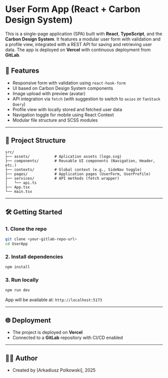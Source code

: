 # User Form App (React + Carbon Design System)

This is a single-page application (SPA) built with **React**, **TypeScript**, and the **Carbon Design System**. It features a modular user form with validation and a profile view, integrated with a REST API for saving and retrieving user data. The app is deployed on **Vercel** with continuous deployment from **GitLab**.

## 🚀 Features

* Responsive form with validation using `react-hook-form`
* UI based on Carbon Design System components
* Image upload with preview (avatar)
* API integration via `fetch` (with suggestion to switch to `axios` or `TanStack Query`)
* Profile view with locally stored and fetched user data
* Navigation toggle for mobile using React Context
* Modular file structure and SCSS modules

---

## 📁 Project Structure

```
src/
├── assets/           # Aplication assets (logo.svg)
├── components/       # Reusable UI components (Navigation, Header, etc.)
├── contexts/         # Global context (e.g., SideNav toggle)
├── pages/            # Application pages (UserForm, UserProfile)
├── services/         # API methods (fetch wrapper)
│   └── api.ts
├── App.tsx
└── main.tsx
```

---

## 🛠️ Getting Started

### 1. Clone the repo

```bash
git clone <your-gitlab-repo-url>
cd UserApp
```

### 2. Install dependencies

```bash
npm install
```

### 3. Run locally

```bash
npm run dev
```

App will be available at: `http://localhost:5173`

---

## 🌐 Deployment

* The project is deployed on **Vercel**
* Connected to a **GitLab** repository with CI/CD enabled

---

## 🧑‍💻 Author

* Created by \[Arkadiusz Polkowski], 2025